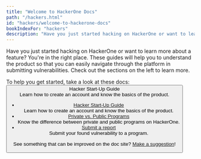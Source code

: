 ```yaml
---
title: "Welcome to HackerOne Docs"
path: "/hackers.html"
id: "hackers/welcome-to-hackerone-docs"
bookIndexFor: "hackers"
description: "Have you just started hacking on HackerOne or want to learn more about a feature? You're in the right place. These guides will help you to understand the product so that you can easily navigate through the platform in submitting vulnerabilities. Check out the sections on the left to learn more."
---
```


Have you just started hacking on HackerOne or want to learn more about a feature? You're in the right place. These guides will help you to understand the product so that you can easily navigate through the platform in submitting vulnerabilities. Check out the sections on the left to learn more.

To help you get started, take a look at these docs:
<button type="button" onclick="location.href='/hackers/hacker-start-up-guide.html'">Hacker Start-Up Guide<br />Learn how to create an account and know the basics of the product.

* [Hacker Start-Up Guide](/hackers/hacker-start-up-guide.html)<br>Learn how to create an account and know the basics of the product.
* [Private vs. Public Programs](/hackers/private-vs-public-programs.html)<br>Know the difference between private and public programs on HackerOne.</br>
* [Submit a report](/hackers/submitting-reports.html)<br>Submit your found vulnerability to a program.</br>

See something that can be improved on the doc site? [Make a suggestion](/programs/edit-the-doc-site.html)!

